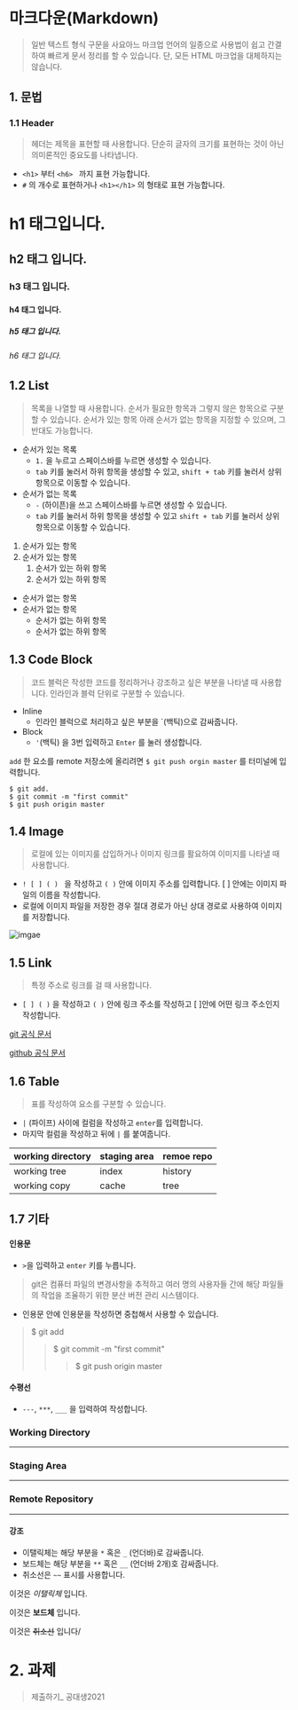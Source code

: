 # 마크다운(Markdown)

> 일반 텍스트 형식 구문을 사요아느 마크업 언어의 일종으로 사용법이 쉽고 간결하여 빠르게 문서 정리를 할 수 있습니다. 단, 모든 HTML 마크업을 대체하지는 않습니다.



## 1. 문법

### 1.1 Header

> 헤더는 제목을 표현할  때 사용합니다. 단순히 글자의 크기를 표현하는 것이 아닌 의미론적인 중요도를 나타냅니다.



* `<h1>` 부터 `<h6> ` 까지 표현 가능합니다.
* `#` 의 개수로 표현하거나 `<h1></h1>` 의 형태로 표현 가능합니다.





# h1 태그입니다.

## h2 태그 입니다.

### h3 태그 입니다.

#### h4 태그 입니다.

##### h5 태그 입니다.

###### h6 태그 입니다.





## 1.2 List

> 목록을 나열할 때 사용합니다. 순서가 필요한 항목과 그렇지 않은 항목으로 구분할 수 있습니다. 순서가 있는 항목 아래 순서가 없는 항목을 지정할 수 있으며, 그 반대도 가능합니다.

* 순서가 있는 목록
  - `1.` 을 누르고 스페이스바를  누르면 생성할 수 있습니다.
  - `tab` 키를 눌러서 하위 항목을 생성할 수 있고, `shift + tab` 키를 눌러서 상위 항목으로 이동할 수 있습니다.
* 순서가 없는 목록 
  - `-` (하이픈)을 쓰고 스페이스바를 누르면 생성할 수 있습니다.
  - `tab` 키를 눌러서 하위 항목을 생성할 수 있고 `shift + tab` 키를 눌러서 상위 항목으로 이동할 수 있습니다.



1. 순서가 있는 항목
2. 순서가 있는 항목
   1. 순서가 있는 하위 항목
   2. 순서가 있는 하위 항목



* 순서가 없는 항목
* 순서가 없는 항목 
  * 순서가 없는 하위 항목
  * 순서가 없는 하위 항목



## 1.3 Code Block

> 코드  블럭은 작성한 코드를 정리하거나 강조하고 싶은 부분을 나타낼 때 사용합니다. 인라인과 블럭 단위로 구분할 수 있습니다.

* Inline
  *  인라인 블럭으로 처리하고 싶은 부분을 `(백틱)으로 감싸줍니다.
* Block
  * `'`(백틱) 을 3번 입력하고 `Enter` 를 눌러 생성합니다.



`add` 한 요소를 remote 저장소에 올리려면 `$ git push orgin master` 를 터미널에 입력합니다.

```shell
$ git add.
$ git commit -m "first commit"
$ git push origin master
```



 

## 1.4 Image

> 로컬에 있는 이미지룰 삽입하거나 이미지 링크를 활요하여 이미지를 나타낼 때 사용합니다.

* `! [ ] ( ) ` 을 작성하고 `( )` 안에 이미지 주소를 입력합니다. [ ] 안에는 이미지 파일의 이름을 작성합니다.
* 로컬에 이미지 파일을 저장한 경우 절대 경로가 아닌 상대 경로로 사용하여 이미지를 저장합니다.





![imgae](https://camo.githubusercontent.com/6eaaae8defc78f268eaf0824350a66a1dfcb6aa77210d3dca069d1d1cefebc53/68747470733a2f2f6769742d73636d2e636f6d2f696d616765732f6c6f676f732f646f776e6c6f6164732f4769742d4c6f676f2d32436f6c6f722e706e67)











## 1.5 Link

> 특정 주소로 링크를 걸 때 사용합니다.

* `[ ] ( )` 을 작성하고 `( )` 안에 링크 주소를 작성하고 [ ]안에 어떤 링크 주소인지 작성합니다.

[git 공식 문서](https://drive.google.com/file/d/1s582bLrDx_Utn29d-DC0oUYyJJo4YWTv/view)

[github 공식 문서](https://drive.google.com/file/d/1s582bLrDx_Utn29d-DC0oUYyJJo4YWTv/view)







## 1.6 Table

>표를 작성하여 요소를 구분할 수 있습니다.

*  `|` (파이프) 사이에 컬럼을 작성하고 `enter`를 입력합니다.
* 마지막 컬럼을 작성하고 뒤에 `|` 를 붙여줍니다.

| working directory | staging area | remoe repo |
| ----------------- | ------------ | ---------- |
| working tree      | index        | history    |
| working copy      | cache        | tree       |











## 1.7 기타

#### 인용문

* `>`을 입력하고 `enter` 키를 누릅니다.

> git은 컴퓨터 파일의 변경사항을 추적하고 여러 명의 사용자들 간에 해당 파일들의 작업을 조율하기 위한 분산 버전 관리 시스템이다.

* 인용문 안에 인용문을 작성하면 중첩해서 사용할 수 있습니다.

> $ git add
>
> > $ git commit -m "first commit"
> >
> > > $ git push origin master



#### 수평선

* `---`, `***`, `___` 을 입력하여 작성합니다.

### Working Directory

---

### Staging Area

***

### Remote Repository

____



#### 강조

* 이탤릭체는 해당 부분을 `*` 혹은 `_` (언더바)로 감싸줍니다.
* 보드체는 해당 부분을 `**` 혹은 `__` (언더바 2개)호 감싸줍니다.
* 취소선은 `~~` 표시를 사용합니다.

이것은 *이탤릭체* 입니다.

이것은 **보드체** 입니다.

이것은 ~~취소선~~ 입니다/





# 2. 과제

> 제출하기_ 공대생2021